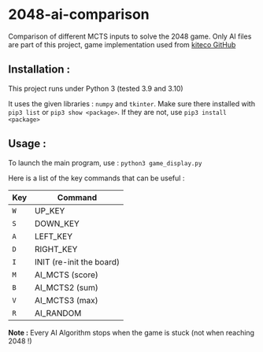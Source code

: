 # 2048-ai-comparison

Comparison of different MCTS inputs to solve the 2048 game. Only AI files are part of this project, game implementation used from [kiteco GitHub](https://github.com/kiteco/python-youtube-code/tree/master/AI-plays-2048)

## Installation :
This project runs under Python 3 (tested 3.9 and 3.10)

It uses the given libraries : `numpy` and `tkinter`. Make sure there installed with `pip3 list` or `pip3 show <package>`. If they are not, use `pip3 install <package>`

## Usage :
To launch the main program, use : `python3 game_display.py`

Here is a list of the key commands that can be useful :

| Key | Command |
|-----|---------|
| `W` | UP_KEY  |
| `S` | DOWN_KEY |
| `A` | LEFT_KEY |
| `D` | RIGHT_KEY |
| `I` | INIT (re-init the board) |
| `M` | AI_MCTS (score)|
| `B` | AI_MCTS2 (sum) |
| `V` | AI_MCTS3 (max) |
| `R` | AI_RANDOM |


**Note :** Every AI Algorithm stops when the game is stuck (not when reaching 2048 !)
